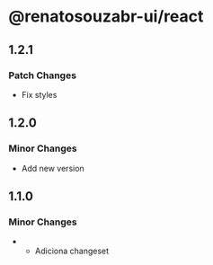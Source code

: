 # @renatosouzabr-ui/react

## 1.2.1

### Patch Changes

- Fix styles

## 1.2.0

### Minor Changes

- Add new version

## 1.1.0

### Minor Changes

- - Adiciona changeset
